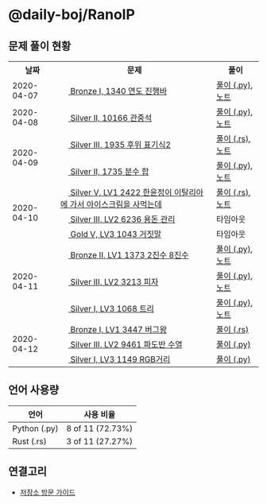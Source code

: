 # @daily-boj/RanolP

## 문제 풀이 현황



<table>
    <tr>
      <th>날짜</th>
      <th>문제</th>
      <th>풀이</th>
    </tr>
  <tr><td rowspan="1">2020-04-07</td><td>
<a href="http://noj.am/1340">
  <img src="https://static.solved.ac/tier_small/5.svg" height="16px"/>
  Bronze I, 1340 연도 진행바
</a>
</td><td><a href="./1340/solution.py">풀이 (.py)</a>, <a href="./1340/README.md">노트</a></td></tr>
<tr><td rowspan="1">2020-04-08</td><td>
<a href="http://noj.am/10166">
  <img src="https://static.solved.ac/tier_small/9.svg" height="16px"/>
  Silver II, 10166 관중석
</a>
</td><td><a href="./10166/solution.py">풀이 (.py)</a>, <a href="./10166/README.md">노트</a></td></tr>
<tr><td rowspan="2">2020-04-09</td><td>
<a href="http://noj.am/1935">
  <img src="https://static.solved.ac/tier_small/8.svg" height="16px"/>
  Silver III, 1935 후위 표기식2
</a>
</td><td><a href="./1935/solution.rs">풀이 (.rs)</a>, <a href="./1935/README.md">노트</a></td></tr>
<tr><td>
<a href="http://noj.am/1735">
  <img src="https://static.solved.ac/tier_small/9.svg" height="16px"/>
  Silver II, 1735 분수 합
</a>
</td><td><a href="./1735/solution.py">풀이 (.py)</a>, <a href="./1735/README.md">노트</a></td></tr>
<tr><td rowspan="3">2020-04-10</td><td>
<a href="http://noj.am/2422">
  <img src="https://static.solved.ac/tier_small/6.svg" height="16px"/>
  Silver V, LV1 2422 한윤정이 이탈리아에 가서 아이스크림을 사먹는데
</a>
</td><td><a href="./2422/solution.rs">풀이 (.rs)</a>, <a href="./2422/README.md">노트</a></td></tr>
<tr><td>
<a href="http://noj.am/6236">
  <img src="https://static.solved.ac/tier_small/8.svg" height="16px"/>
  Silver III, LV2 6236 용돈 관리
</a>
</td><td>타임아웃</td></tr>
<tr><td>
<a href="http://noj.am/1043">
  <img src="https://static.solved.ac/tier_small/11.svg" height="16px"/>
  Gold V, LV3 1043 거짓말
</a>
</td><td>타임아웃</td></tr>
<tr><td rowspan="3">2020-04-11</td><td>
<a href="http://noj.am/1373">
  <img src="https://static.solved.ac/tier_small/4.svg" height="16px"/>
  Bronze II, LV1 1373 2진수 8진수
</a>
</td><td><a href="./1373/solution.py">풀이 (.py)</a>, <a href="./1373/README.md">노트</a></td></tr>
<tr><td>
<a href="http://noj.am/3213">
  <img src="https://static.solved.ac/tier_small/8.svg" height="16px"/>
  Silver III, LV2 3213 피자
</a>
</td><td><a href="./3213/solution.py">풀이 (.py)</a>, <a href="./3213/README.md">노트</a></td></tr>
<tr><td>
<a href="http://noj.am/1068">
  <img src="https://static.solved.ac/tier_small/10.svg" height="16px"/>
  Silver I, LV3 1068 트리
</a>
</td><td><a href="./1068/solution.py">풀이 (.py)</a>, <a href="./1068/README.md">노트</a></td></tr>
<tr><td rowspan="3">2020-04-12</td><td>
<a href="http://noj.am/3447">
  <img src="https://static.solved.ac/tier_small/5.svg" height="16px"/>
  Bronze I, LV1 3447 버그왕
</a>
</td><td><a href="./3447/solution.rs">풀이 (.rs)</a></td></tr>
<tr><td>
<a href="http://noj.am/9461">
  <img src="https://static.solved.ac/tier_small/8.svg" height="16px"/>
  Silver III, LV2 9461 파도반 수열
</a>
</td><td><a href="./9461/solution.py">풀이 (.py)</a></td></tr>
<tr><td>
<a href="http://noj.am/1149">
  <img src="https://static.solved.ac/tier_small/10.svg" height="16px"/>
  Silver I, LV3 1149 RGB거리
</a>
</td><td><a href="./1149/solution.py">풀이 (.py)</a></td></tr>
  </table>



## 언어 사용량



| 언어 | 사용 비율 |
| ---- | --------- |
| Python (.py) | 8 of 11 (72.73%) |
| Rust (.rs) | 3 of 11 (27.27%) |



## 연결고리

- [저장소 방문 가이드](./docs/Repository-Visiting-Guide.md)